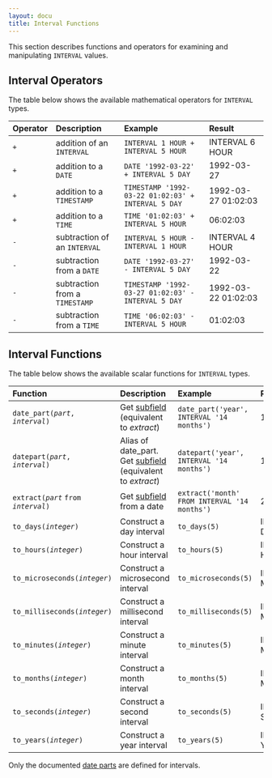 ```yaml
---
layout: docu
title: Interval Functions
---
```

This section describes functions and operators for examining and manipulating `INTERVAL` values.

## Interval Operators

The table below shows the available mathematical operators for `INTERVAL` types.

| Operator | Description | Example | Result |
|:-|:--|:----|:--|
| `+` | addition of an `INTERVAL` | `INTERVAL 1 HOUR + INTERVAL 5 HOUR` | INTERVAL 6 HOUR |
| `+` | addition to a `DATE` | `DATE '1992-03-22' + INTERVAL 5 DAY` | 1992-03-27 |
| `+` | addition to a `TIMESTAMP` | `TIMESTAMP '1992-03-22 01:02:03' + INTERVAL 5 DAY` | 1992-03-27 01:02:03 |
| `+` | addition to a `TIME` | `TIME '01:02:03' + INTERVAL 5 HOUR` | 06:02:03 |
| `-` | subtraction of an `INTERVAL` | `INTERVAL 5 HOUR - INTERVAL 1 HOUR` | INTERVAL 4 HOUR |
| `-` | subtraction from a `DATE` | `DATE '1992-03-27' - INTERVAL 5 DAY` | 1992-03-22 |
| `-` | subtraction from a `TIMESTAMP` | `TIMESTAMP '1992-03-27 01:02:03' - INTERVAL 5 DAY` | 1992-03-22 01:02:03 |
| `-` | subtraction from a `TIME` | `TIME '06:02:03' - INTERVAL 5 HOUR` | 01:02:03 |

## Interval Functions

The table below shows the available scalar functions for `INTERVAL` types.

| Function | Description | Example | Result |
|:--|:--|:---|:--|
| `date_part(`*`part`*`, `*`interval`*`)` | Get [subfield](../../sql/functions/datepart) (equivalent to *extract*) | `date_part('year', INTERVAL '14 months')` | 1 |
| `datepart(`*`part`*`, `*`interval`*`)` | Alias of date_part. Get [subfield](../../sql/functions/datepart) (equivalent to *extract*) | `datepart('year', INTERVAL '14 months')` | 1 |
| `extract(`*`part`* `from` *`interval`*`)` | Get [subfield](../../sql/functions/datepart) from a date | `extract('month' FROM INTERVAL '14 months')` | 2 |
| `to_days(`*`integer`*`)` | Construct a day interval | `to_days(5)` | INTERVAL 5 DAY |
| `to_hours(`*`integer`*`)` | Construct a hour interval | `to_hours(5)` | INTERVAL 5 HOUR |
| `to_microseconds(`*`integer`*`)` | Construct a microsecond interval | `to_microseconds(5)` | INTERVAL 5 MICROSECOND |
| `to_milliseconds(`*`integer`*`)` | Construct a millisecond interval | `to_milliseconds(5)` | INTERVAL 5 MILLISECOND |
| `to_minutes(`*`integer`*`)` | Construct a minute interval | `to_minutes(5)` | INTERVAL 5 MINUTE |
| `to_months(`*`integer`*`)` | Construct a month interval | `to_months(5)` | INTERVAL 5 MONTH |
| `to_seconds(`*`integer`*`)` | Construct a second interval | `to_seconds(5)` | INTERVAL 5 SECOND |
| `to_years(`*`integer`*`)` | Construct a year interval | `to_years(5)` | INTERVAL 5 YEAR |

Only the documented [date parts](../../sql/functions/datepart) are defined for intervals.
